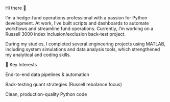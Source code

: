 Hi there 👋

I’m a hedge-fund operations professional with a passion for Python development. At work, I’ve built scripts and dashboards to automate workflows and streamline fund operations. Currently, I’m working on a Russell 3000 index inclusion/exclusion back-test project.

During my studies, I completed several engineering projects using MATLAB, including system simulations and data analysis tools, which strengthened my analytical and coding skills.

🔑 Key Interests

End-to-end data pipelines & automation

Back-testing quant strategies (Russell rebalance focus)

Clean, production-quality Python code

